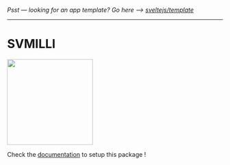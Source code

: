 *Psst — looking for an app template? Go here --> [sveltejs/template](https://github.com/sveltejs/template)*

---

# SVMILLI

<img src="https://benoitpingris.github.io/svmilli/static/logo.svg" width="200px">


Check the [documentation](https://benoitpingris.github.io/svmilli/) to setup this package !
